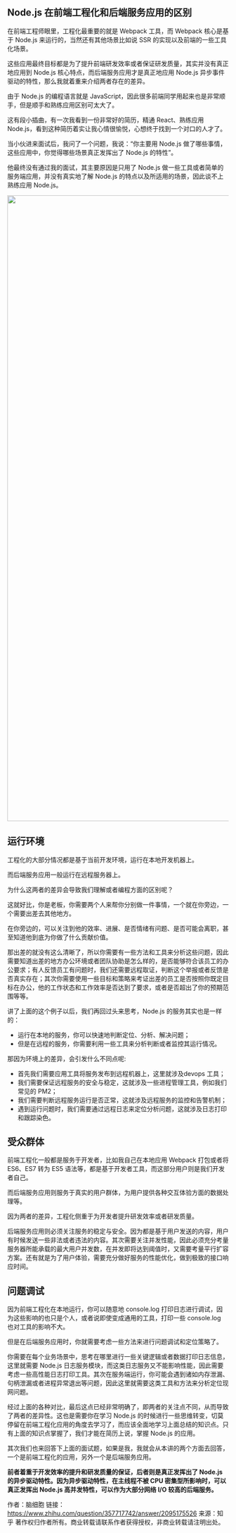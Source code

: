 Node.js 在前端工程化和后端服务应用的区别
---------
在前端工程师眼里，工程化最重要的就是 Webpack 工具，而 Webpack 核心是基于 Node.js 来运行的，当然还有其他场景比如说 SSR 的实现以及前端的一些工具化场景。  

这些应用最终目标都是为了提升前端研发效率或者保证研发质量，其实并没有真正地应用到 Node.js 核心特点，而后端服务应用才是真正地应用 Node.js 异步事件驱动的特性，那么我就着重来介绍两者存在的差异。  

由于 Node.js 的编程语言就是 JavaScript，因此很多前端同学用起来也是非常顺手，但是顺手和熟练应用区别可太大了。

这有段小插曲，有一次我看到一份非常好的简历，精通 React、熟练应用 Node.js，看到这种简历着实让我心情很愉悦，心想终于找到一个对口的人才了。

当小伙进来面试后，我问了一个问题，我说：“你主要用 Node.js 做了哪些事情，这些应用中，你觉得哪些场景真正发挥出了 Node.js 的特性”。

他最终没有通过我的面试，其主要原因是只用了 Node.js 做一些工具或者简单的服务端应用，并没有真实地了解 Node.js 的特点以及所适用的场景，因此谈不上熟练应用 Node.js。

<img src="https://pica.zhimg.com/50/v2-655f4b70cf68b8db7a1ae146b4bd3ad5_720w.jpg?source=1940ef5c" data-caption="" data-size="normal" data-rawwidth="1422" data-rawheight="332" data-default-watermark-src="https://pic1.zhimg.com/50/v2-93ee08bff2e604abeff446ac0035d7fd_720w.jpg?source=1940ef5c" class="origin_image zh-lightbox-thumb" width="1422" data-original="https://pic1.zhimg.com/v2-655f4b70cf68b8db7a1ae146b4bd3ad5_r.jpg?source=1940ef5c"/>

运行环境
---------

工程化的大部分情况都是基于当前开发环境，运行在本地开发机器上。

而后端服务应用一般运行在远程服务器上。

为什么这两者的差异会导致我们理解或者编程方面的区别呢？

这就好比，你是老板，你需要两个人来帮你分别做一件事情，一个就在你旁边，一个需要出差去其他地方。

在你旁边的，可以关注到他的效率、进展、是否情绪有问题、是否可能会离职，甚至知道他到底为你做了什么贡献价值。

那出差的就没有这么清晰了，所以你需要有一些方法和工具来分析这些问题，因此需要知道出差的地方办公环境或者团队协助是怎么样的，是否能够符合该员工的办公要求；有人反馈员工有问题时，我们还需要远程取证，判断这个举报或者反馈是否真实存在；其次你需要使用一些目标和策略来考证出差的员工是否按照你既定目标在办公，他的工作状态和工作效率是否达到了要求，或者是否超出了你的预期范围等等。

讲了上面的这个例子以后，我们再回过头来思考，Node.js 的服务其实也是一样的：

* 运行在本地的服务，你可以快速地判断定位、分析、解决问题；
* 但是在远程的服务，你需要利用一些工具来分析判断或者监控其运行情况。

那因为环境上的差异，会引发什么不同点呢: 
* 首先我们需要应用工具将服务发布到远程机器上，这里就涉及devops 工具；
* 我们需要保证远程服务的安全与稳定，这就涉及一些进程管理工具，例如我们常见的 PM2；
* 我们需要判断远程服务运行是否正常，这就涉及远程服务的监控和告警机制；
* 遇到运行问题时，我们需要通过远程日志来定位分析问题，这就涉及日志打印和跟踪染色。

受众群体
---------

前端工程化一般都是服务于开发者，比如我自己在本地应用 Webpack 打包或者将 ES6、ES7 转为 ES5 语法等，都是基于开发者工具，而这部分用户则是我们开发者自己。

而后端服务应用则服务于真实的用户群体，为用户提供各种交互体验方面的数据处理等。

因为两者的差异，工程化侧重于为开发者提升研发效率或者研发质量。

后端服务应用则必须关注服务的稳定与安全。因为都是基于用户发送的内容，用户有时候发送一些非法或者违法的内容。其次需要关注并发性能，因此必须充分考量服务器所能承载的最大用户并发数，在并发即将达到阈值时，又需要考量平行扩容方案。还有就是为了用户体验，需要充分做好服务的性能优化，做到极致的接口响应时间。

问题调试
---------

因为前端工程化在本地运行，你可以随意地 console.log 打印日志进行调试，因为这些影响的也只是个人，或者说即使变成通用的工具，打印一些 console.log 也对工具的影响不大。

但是在后端服务应用时，你就需要考虑一些方法来进行问题调试和定位策略了。

你需要在每个业务场景中，思考在哪里进行一些关键逻辑或者数据打印日志信息，这里就需要 Node.js 日志服务模块，而这类日志服务又不能影响性能，因此需要考虑一些高性能日志打印工具。其次在服务端运行，你可能会遇到诸如内存泄漏、句柄泄漏或者进程异常退出等问题，因此这里就需要这类工具和方法来分析定位现网问题。

经过上面的各种对比，最后这点已经非常明确了，即两者的关注点不同，从而导致了两者的差异性。这也是需要你在学习 Node.js 的时候进行一些思维转变，切莫停留在前端工程化应用的角度去学习了，而应该全面地学习上面总结的知识点。只有上面的知识点掌握了，我们才能在简历上说，掌握 Node.js 的应用。

其次我们也来回答下上面的面试题，如果是我，我就会从本讲的两个方面去回答，一个是前端工程化的应用，另外一个是后端服务应用。

**前者着重于开发效率的提升和研发质量的保证，后者则是真正发挥出了 Node.js 的异步驱动特性。因为异步驱动特性，在主线程不被 CPU 密集型所影响时，可以真正发挥出 Node.js 高并发特性，可以作为大部分网络 I/O 较高的后端服务。**

作者：脑细胞
链接：https://www.zhihu.com/question/357717742/answer/2095175526
来源：知乎
著作权归作者所有。商业转载请联系作者获得授权，非商业转载请注明出处。


